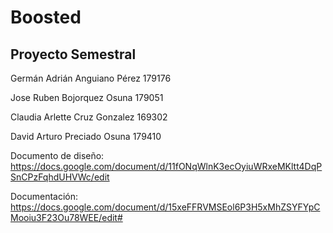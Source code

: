 # Boosted
## Proyecto Semestral
Germán Adrián Anguiano Pérez 179176

Jose Ruben Bojorquez Osuna 179051

Claudia Arlette Cruz Gonzalez 169302

David Arturo Preciado Osuna 179410

Documento de diseño: https://docs.google.com/document/d/11fONqWlnK3ecOyiuWRxeMKltt4DqPSnCPzFqhdUHVWc/edit

Documentación: https://docs.google.com/document/d/15xeFFRVMSEol6P3H5xMhZSYFYpCMooiu3F23Ou78WEE/edit#

